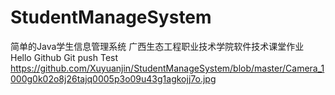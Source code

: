 # StudentManageSystem
简单的Java学生信息管理系统 
广西生态工程职业技术学院软件技术课堂作业
Hello Github
Git push Test
https://github.com/Xuyuanjin/StudentManageSystem/blob/master/Camera_1000g0k02o8j26tajq0005p3o09u43g1agkojj7o.jpg
